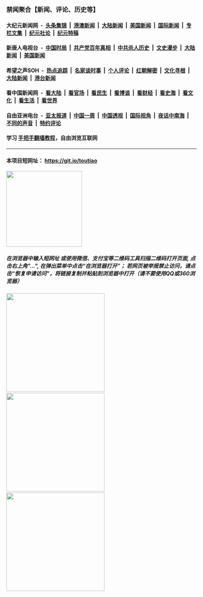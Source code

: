 ### 禁闻聚合【新闻、评论、历史等】

#### 大纪元新闻网 &nbsp;-&nbsp; [头条集锦](indexes/E头条集锦.md?t=02091333) &nbsp;|&nbsp; [港澳新闻](indexes/E港澳新闻.md?t=02091333)  &nbsp;|&nbsp; [大陆新闻](indexes/E大陆新闻.md?t=02091333) &nbsp;|&nbsp; [美国新闻](indexes/E美国新闻.md?t=02091333) &nbsp;|&nbsp; [国际新闻](indexes/E国际新闻.md?t=02091333) &nbsp;|&nbsp; [专栏文集](indexes/E专栏文集.md?t=02091333) &nbsp;|&nbsp; [纪元社论](indexes/E纪元社论.md?t=02091333) &nbsp;|&nbsp; [纪元特稿](indexes/E纪元特稿.md?t=02091333) 

#### 新唐人电视台 &nbsp;-&nbsp; [中国时局](indexes/N中国时局.md?t=02091333) &nbsp;|&nbsp; [共产党百年真相](indexes/N共产党百年真相.md?t=02091333) &nbsp;|&nbsp; [中共杀人历史](indexes/N中共杀人历史.md?t=02091333) &nbsp;|&nbsp; [文史漫步](indexes/N文史漫步.md?t=02091333) &nbsp;|&nbsp; [大陆新闻](indexes/N大陆新闻.md?t=02091333) &nbsp;|&nbsp; [美国新闻](indexes/N美国新闻.md?t=02091333)

#### 希望之声SOH &nbsp;-&nbsp; [热点追踪](indexes/H热点追踪.md?t=02091333) &nbsp;|&nbsp; [名家谈时事](indexes/H名家谈时事.md?t=02091333) &nbsp;|&nbsp; [个人评论](indexes/H个人评论.md?t=02091333)  &nbsp;|&nbsp; [红朝解密](indexes/H红朝解密.md?t=02091333) &nbsp;|&nbsp; [文化寻根](indexes/H文化寻根.md?t=02091333) &nbsp;|&nbsp; [大陆新闻](indexes/H大陆新闻.md?t=02091333) &nbsp;|&nbsp; [港台新闻](indexes/H港台新闻.md?t=02091333)

#### 看中国新闻网 &nbsp;-&nbsp; [看大陆](indexes/S看大陆.md?t=02091333) &nbsp;|&nbsp; [看官场](indexes/S看官场.md?t=02091333) &nbsp;|&nbsp; [看民生](indexes/S看民生.md?t=02091333)  &nbsp;|&nbsp; [看博谈](indexes/S看博谈.md?t=02091333) &nbsp;|&nbsp; [看财经](indexes/S看财经.md?t=02091333) &nbsp;|&nbsp; [看史海](indexes/S看史海.md?t=02091333) &nbsp;|&nbsp; [看文化](indexes/S看文化.md?t=02091333) &nbsp;|&nbsp; [看生活](indexes/S看生活.md?t=02091333) &nbsp;|&nbsp; [看世界](indexes/S看世界.md?t=02091333)

#### 自由亚洲电台 &nbsp;-&nbsp; [亚太报道](indexes/R亚太报道.md?t=02091333) &nbsp;|&nbsp; [中国一周](indexes/R中国一周.md?t=02091333) &nbsp;|&nbsp; [中国透视](indexes/R中国透视.md?t=02091333)  &nbsp;|&nbsp; [国际视角](indexes/R国际视角.md?t=02091333) &nbsp;|&nbsp; [夜话中南海](indexes/R夜话中南海.md?t=02091333) &nbsp;|&nbsp; [不同的声音](indexes/R不同的声音.md?t=02091333) &nbsp;|&nbsp; [特约评论](indexes/R特约评论.md?t=02091333)

#### 学习 [手把手翻墙教程](https://github.com/gfw-breaker/guides/wiki)，自由浏览互联网

----

#### 本项目短网址： https://git.io/toutiao
<img src="https://raw.githubusercontent.com/gfw-breaker/banned-news/master/scripts/img/qr.png" width="200px"/>  

##### 在浏览器中输入短网址 或使用微信、支付宝等二维码工具扫描二维码打开页面, 点击右上角"...", 在弹出菜单中点击“在浏览器打开”； 若网页被举报禁止访问，请点击“恢复申请访问”，将链接复制并粘贴到浏览器中打开（请不要使用QQ或360浏览器）

<img src="https://raw.githubusercontent.com/gfw-breaker/banned-news/master/scripts/img/1.png" width="260px"/> &nbsp; <img src="https://raw.githubusercontent.com/gfw-breaker/banned-news/master/scripts/img/2.png" width="260px"/> &nbsp; <img src="https://raw.githubusercontent.com/gfw-breaker/banned-news/master/scripts/img/3.png" width="260px"/>
